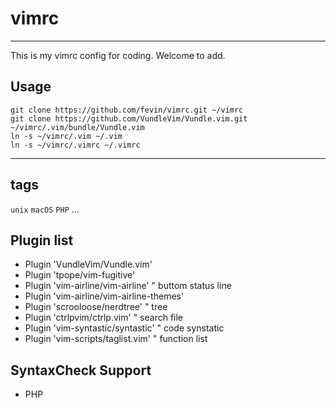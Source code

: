 # vimrc
---
This is my vimrc config for coding.
Welcome to add.

## Usage
```shell
git clone https://github.com/fevin/vimrc.git ~/vimrc
git clone https://github.com/VundleVim/Vundle.vim.git ~/vimrc/.vim/bundle/Vundle.vim
ln -s ~/vimrc/.vim ~/.vim
ln -s ~/vimrc/.vimrc ~/.vimrc
```
---

## tags
`unix` `macOS` `PHP` ...

## Plugin list
* Plugin 'VundleVim/Vundle.vim'
* Plugin 'tpope/vim-fugitive'
* Plugin 'vim-airline/vim-airline' " buttom status line
* Plugin 'vim-airline/vim-airline-themes'
* Plugin 'scrooloose/nerdtree' " tree
* Plugin 'ctrlpvim/ctrlp.vim' " search file
* Plugin 'vim-syntastic/syntastic' " code synstatic
* Plugin 'vim-scripts/taglist.vim' " function list

## SyntaxCheck Support
* PHP
